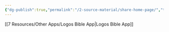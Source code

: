 ```yaml
---
{"dg-publish":true,"permalink":"/2-source-material/share-home-page/","tags":["gardenEntry"],"created":"2025-04-13T15:40:15.834-05:00","updated":"2025-04-19T07:26:57.006-05:00"}
---
```


[[7 Resources/Other Apps/Logos Bible App\|Logos Bible App]]